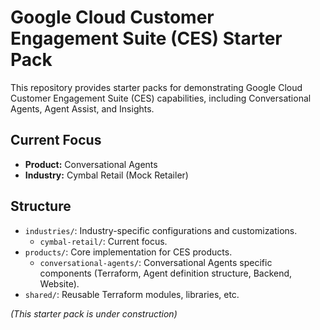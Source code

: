 # Google Cloud Customer Engagement Suite (CES) Starter Pack

This repository provides starter packs for demonstrating Google Cloud Customer Engagement Suite (CES) capabilities, including Conversational Agents, Agent Assist, and Insights.

## Current Focus

*   **Product:** Conversational Agents
*   **Industry:** Cymbal Retail (Mock Retailer)

## Structure

*   `industries/`: Industry-specific configurations and customizations.
    *   `cymbal-retail/`: Current focus.
*   `products/`: Core implementation for CES products.
    *   `conversational-agents/`: Conversational Agents specific components (Terraform, Agent definition structure, Backend, Website).
*   `shared/`: Reusable Terraform modules, libraries, etc.

*(This starter pack is under construction)*